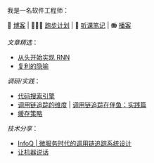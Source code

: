 我是一名软件工程师：

📔 [博客](https://zhenghe-md.github.io/blog/)
| 🏃🏻‍♀️ [跑步计划](https://learn-the-hard-way.cn/equator) | 📝 [听课笔记](https://zhenghe.gitbook.io/open-courses/) | 📻 [播客](https://zhenghe-md.github.io/nerds-docs/docs/plan/solution/promotion/podcasts/)

*文章精选*：
* [从头开始实现 RNN](https://zhenghe-md.github.io/blog/2022/02/20/rnn/)
* [复利的隐喻](https://zhenghe-md.github.io/blog/2022/02/26/compound-interest-in-life/)

*调研/实践*：
* [代码搜索引擎](https://zhenghe-md.github.io/blog/2021/05/09/search-engine-for-codes-fundamentals/)
* [调用链追踪的维度](https://zhenghe-md.github.io/blog/2020/12/20/design-dimensions-of-tracing-systems/) | [调用链追踪在伴鱼：实践篇](https://zhenghe-md.github.io/blog/2021/03/04/implementing-tail-based-sampling/)
* [缓存策略](https://zhenghe-md.github.io/blog/2020/02/19/Cache-Policies/)

*技术分享*：
* [InfoQ | 微服务时代的调用链追踪系统设计](https://www.infoq.cn/video/Kf4DaZ1C862juiMS84J8)
* [让机器说话](https://zhenghe-md.github.io/machine-talk-slides/1)

<!--
**ZhengHe-MD/ZhengHe-MD** is a ✨ _special_ ✨ repository because its `README.md` (this file) appears on your GitHub profile.

Here are some ideas to get you started:

- 🔭 I’m currently working on ...
- 🌱 I’m currently learning ...
- 👯 I’m looking to collaborate on ...
- 🤔 I’m looking for help with ...
- 💬 Ask me about ...
- 📫 How to reach me: ...
- 😄 Pronouns: ...
- ⚡ Fun fact: ...
-->
